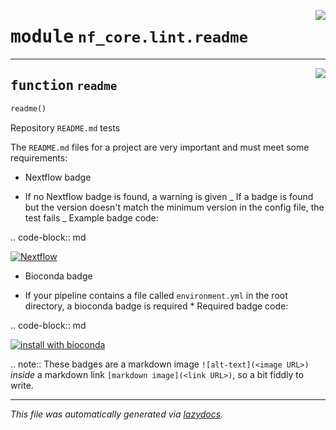 <!-- markdownlint-disable -->

<a href="../../../../../../tools/nf_core/lint/readme.py#L0"><img align="right" style="float:right;" src="https://img.shields.io/badge/-source-cccccc?style=flat-square"></a>

# <kbd>module</kbd> `nf_core.lint.readme`

---

<a href="../../../../../../tools/nf_core/lint/readme.py#L7"><img align="right" style="float:right;" src="https://img.shields.io/badge/-source-cccccc?style=flat-square"></a>

## <kbd>function</kbd> `readme`

```python
readme()
```

Repository `README.md` tests

The `README.md` files for a project are very important and must meet some requirements:

- Nextflow badge

- If no Nextflow badge is found, a warning is given _ If a badge is found but the version doesn't match the minimum version in the config file, the test fails _ Example badge code:

.. code-block:: md

[![Nextflow](https://img.shields.io/badge/nextflow-%E2%89%A50.27.6-brightgreen.svg)](https://www.nextflow.io/)

- Bioconda badge

- If your pipeline contains a file called `environment.yml` in the root directory, a bioconda badge is required \* Required badge code:

.. code-block:: md

[![install with bioconda](https://img.shields.io/badge/install%20with-bioconda-brightgreen.svg)](https://bioconda.github.io/)

.. note:: These badges are a markdown image `![alt-text](<image URL>)` _inside_ a markdown link `[markdown image](<link URL>)`, so a bit fiddly to write.

---

_This file was automatically generated via [lazydocs](https://github.com/ml-tooling/lazydocs)._

